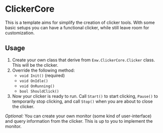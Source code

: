 # ClickerCore

This is a template aims for simplify the creation of clicker tools.
With some basic setups you can have a functional clicker, while still leave room for customization.

## Usage
1. Create your own class that derive from `Exw.ClickerCore.Clicker` class. This will be the clicker.
2. Override the following method:
    * `void Init()` (required)
    * `void OnIdle()`
    * `void OnRunning()`
    * `bool ShouldClick()`
3. Now your clicker is ready to run. Call `Start()` to start clicking, `Pause()` to temporarily stop clicking, and call `Stop()` when you are about to close the clicker.

*Optional:* You can create your own monitor (some kind of user-interface) and query information from the clicker. This is up to you to implement the monitor.
